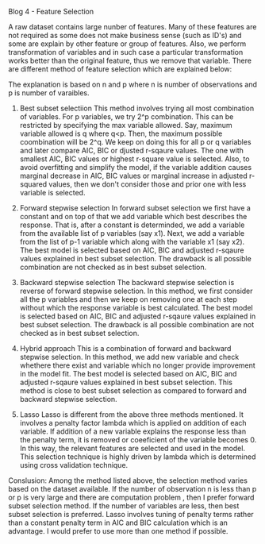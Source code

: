 Blog 4 - Feature Selection

A raw dataset contains large nunber of features. Many of these features are not required as some does not make business sense (such as ID's) and some are explain
by other feature or group of features. Also, we perform transformation of variables and in such case a particular transformation works better than the original
feature, thus we remove that variable. There are different method of feature selection which are explained below:

The explanation is based on n and p where n is number of observations and p is number of varaibles.

1. Best subset selectiion
This method involves trying all most combination of variables. For p variables, we try 2^p combination. This can be restricted by specifying the max variable 
allowed. Say, maximum variable allowed is q where q<p. Then, the maximum possible coombination will be 2^q. We keep on doing this for all p or q variables and 
later compare AIC, BIC or djusted r-sqaure values. The one with smallest AIC, BIC values or highest r-square value is selected. Also, to avoid overfitting and 
simplify the model, if the variable addition causes marginal decrease in AIC, BIC values or marginal increase in adjusted r-squared values, then we don't 
consider those and prior one with less variable is selected.

2. Forward stepwise selection
In forward subset selection we first have a constant and on top of that we add variable which best describes the response. That is, after a constant is 
determinded, we add a variable from the available list of p variables (say x1). Next, we add a variable from the list of p-1 variable which along with the 
variable x1 (say x2). The best model is selected based on AIC, BIC and adjusted r-sqaure values explained in best subset selection. The drawback is all possible 
combination are not checked as in best subset selection.

3. Backward stepwise selection
The backward stepwise selection is reverse of forward stepwise selection. In this method, we first consider all the p variables and then we keep on removing one
at each step without which the response variable is best calculated. The best model is selected based on AIC, BIC and adjusted r-sqaure values explained in 
best subset selection. The drawback is all possible combination are not checked as in best subset selection.

4. Hybrid approach
This is a combination of forward and backward stepwise selection. In this method, we add new variable and check whethere there exist and variable which no longer 
provide improvement in the model fit. The best model is selected based on AIC, BIC and adjusted r-sqaure values explained in best subset selection. This method
is close to best subset selection as compared to forward and backward stepwise selection.

5. Lasso
Lasso is different from the above three methods mentioned. It involves a penalty factor lambda which is applied on addition of each variable. If addition of a
new variable explains the response less than the penalty term, it is removed or coeeficient of the variable becomes 0. In this way, the relevant features are 
selected and used in the model. This selection technique is highly driven by lambda which is determined using cross validation technique. 

Conslusion:
Among the method listed above, the selection method varies based on the dataset available. If the number of observation n is less than p or p is very large and 
there are computation problem , then I prefer forward subset selection method. If the number of variables are less, then best subset selection is preferred. 
Lasso involves tuning of penalty terms rather than a constant penalty term in AIC and BIC calculation which is an advantage. I would prefer to use more than
one method if possible.
